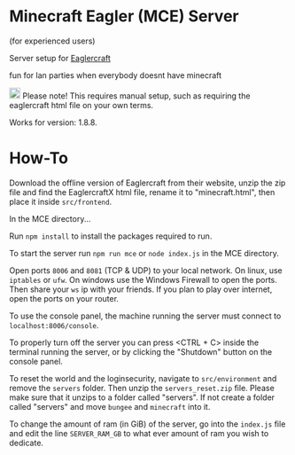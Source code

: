 # Minecraft Eagler (MCE) Server

(for experienced users)

Server setup for [Eaglercraft](https://eaglercraft.com/)

fun for lan parties when everybody doesnt have minecraft

<img src="https://static.vecteezy.com/system/resources/thumbnails/012/042/301/small/warning-sign-icon-transparent-background-free-png.png" width="20" /> Please note! This requires manual setup, such as requiring the eaglercraft html file on your own terms.

Works for version: 1.8.8.

# How-To

Download the offline version of Eaglercraft from their website, unzip the zip file and find the EaglercraftX html file, rename it to "minecraft.html", then place it inside `src/frontend`.

In the MCE directory...

Run `npm install` to install the packages required to run.

To start the server run `npm run mce` or `node index.js` in the MCE directory.

Open ports `8006` and `8081` (TCP & UDP) to your local network. On linux, use `iptables` or `ufw`. On windows use the Windows Firewall to open the ports. Then share your `ws` ip with your friends. If you plan to play over internet, open the ports on your router.

To use the console panel, the machine running the server must connect to `localhost:8006/console`.

To properly turn off the server you can press <CTRL + C> inside the terminal running the server, or by clicking the "Shutdown" button on the console panel.


To reset the world and the loginsecurity, navigate to `src/environment` and remove the `servers` folder. Then unzip the `servers_reset.zip` file. Please make sure that it unzips to a folder called "servers". If not create a folder called "servers" and move `bungee` and `minecraft` into it.


To change the amount of ram (in GiB) of the server, go into the `index.js` file and edit the line `SERVER_RAM_GB` to what ever amount of ram you wish to dedicate.
